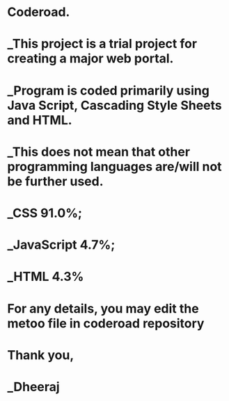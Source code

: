 # Coderoad.
# _This project is a trial project for creating a major web portal.
# _Program is coded primarily using Java Script, Cascading Style Sheets and HTML.
# _This does not mean that other programming languages are/will not be further used.
# _CSS 91.0%; 
# _JavaScript 4.7%;
# _HTML 4.3%
# For any details, you may edit the metoo file in coderoad repository
# Thank you,
# _Dheeraj
